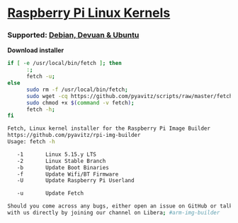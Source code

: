 # [Raspberry Pi Linux Kernels](https://github.com/pyavitz/rpi-img-builder)
### Supported: [Debian, Devuan & Ubuntu](https://github.com/pyavitz/binary/releases/tag/images)
**Download installer**

```sh
if [ -e /usr/local/bin/fetch ]; then
      :;
      fetch -u;
else
      sudo rm -f /usr/local/bin/fetch;
      sudo wget -cq https://github.com/pyavitz/scripts/raw/master/fetch -P /usr/local/bin;
      sudo chmod +x $(command -v fetch);
      fetch -h;
fi
```
```sh
Fetch, Linux kernel installer for the Raspberry Pi Image Builder
https://github.com/pyavitz/rpi-img-builder
Usage: fetch -h

   -1       Linux 5.15.y LTS
   -2       Linux Stable Branch
   -b       Update Boot Binaries
   -f       Update Wifi/BT Firmware
   -U       Update Raspberry Pi Userland

   -u       Update Fetch

Should you come across any bugs, either open an issue on GitHub or talk
with us directly by joining our channel on Libera; #arm-img-builder
```
